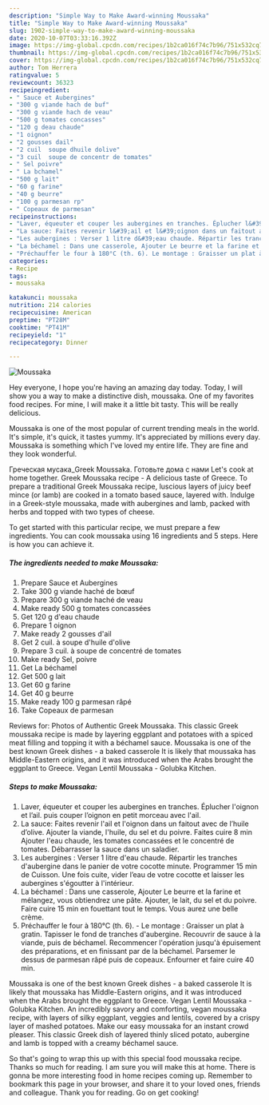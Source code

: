 ```yaml
---
description: "Simple Way to Make Award-winning Moussaka"
title: "Simple Way to Make Award-winning Moussaka"
slug: 1902-simple-way-to-make-award-winning-moussaka
date: 2020-10-07T03:33:16.392Z
image: https://img-global.cpcdn.com/recipes/1b2ca016f74c7b96/751x532cq70/moussaka-photo-principale-de-la-recette.jpg
thumbnail: https://img-global.cpcdn.com/recipes/1b2ca016f74c7b96/751x532cq70/moussaka-photo-principale-de-la-recette.jpg
cover: https://img-global.cpcdn.com/recipes/1b2ca016f74c7b96/751x532cq70/moussaka-photo-principale-de-la-recette.jpg
author: Tom Herrera
ratingvalue: 5
reviewcount: 36323
recipeingredient:
- " Sauce et Aubergines"
- "300 g viande hach de buf"
- "300 g viande hach de veau"
- "500 g tomates concasses"
- "120 g deau chaude"
- "1 oignon"
- "2 gousses dail"
- "2 cuil  soupe dhuile dolive"
- "3 cuil  soupe de concentr de tomates"
- " Sel poivre"
- " La bchamel"
- "500 g lait"
- "60 g farine"
- "40 g beurre"
- "100 g parmesan rp"
- " Copeaux de parmesan"
recipeinstructions:
- "Laver, équeuter et couper les aubergines en tranches. Éplucher l&#39;oignon et l’ail. puis couper l’oignon en petit morceau avec l&#39;ail."
- "La sauce: Faites revenir l&#39;ail et l&#39;oignon dans un faitout avec de l’huile d’olive. Ajouter la viande, l&#39;huile, du sel et du poivre. Faites cuire 8 min Ajouter l&#39;eau chaude, les tomates concassées et le concentré de tomates. Débarrasser la sauce dans un saladier."
- "Les aubergines : Verser 1 litre d&#39;eau chaude. Répartir les tranches d&#39;aubergine dans le panier de votre cocotte minute. Programmer 15 min de Cuisson. Une fois cuite, vider l’eau de votre cocotte et laisser les aubergines s&#39;égoutter à l&#39;intérieur."
- "La béchamel : Dans une casserole, Ajouter Le beurre et la farine et mélangez, vous obtiendrez une pâte. Ajouter, le lait, du sel et du poivre. Faire cuire 15 min en fouettant tout le temps. Vous aurez une belle crème."
- "Préchauffer le four à 180°C (th. 6). Le montage : Graisser un plat à gratin. Tapisser le fond de tranches d&#39;aubergine. Recouvrir de sauce à la viande, puis de béchamel. Recommencer l&#39;opération jusqu&#39;à épuisement des préparations, et en finissant par de la béchamel. Parsemer le dessus de parmesan râpé puis de copeaux. Enfourner et faire cuire 40 min."
categories:
- Recipe
tags:
- moussaka

katakunci: moussaka 
nutrition: 214 calories
recipecuisine: American
preptime: "PT28M"
cooktime: "PT41M"
recipeyield: "1"
recipecategory: Dinner

---
```



![Moussaka](https://img-global.cpcdn.com/recipes/1b2ca016f74c7b96/751x532cq70/moussaka-photo-principale-de-la-recette.jpg)

Hey everyone, I hope you're having an amazing day today. Today, I will show you a way to make a distinctive dish, moussaka. One of my favorites food recipes. For mine, I will make it a little bit tasty. This will be really delicious.

Moussaka is one of the most popular of current trending meals in the world. It's simple, it's quick, it tastes yummy. It's appreciated by millions every day. Moussaka is something which I've loved my entire life. They are fine and they look wonderful.

Греческая мусака_Greek Moussaka. Готовьте дома с нами Let&#39;s cook at home together. Greek Moussaka recipe - A delicious taste of Greece. To prepare a traditional Greek Moussaka recipe, luscious layers of juicy beef mince (or lamb) are cooked in a tomato based sauce, layered with. Indulge in a Greek-style moussaka, made with aubergines and lamb, packed with herbs and topped with two types of cheese.


To get started with this particular recipe, we must prepare a few ingredients. You can cook moussaka using 16 ingredients and 5 steps. Here is how you can achieve it.

<!--inarticleads1-->

##### The ingredients needed to make Moussaka:

1. Prepare  Sauce et Aubergines
1. Take 300 g viande haché de bœuf
1. Prepare 300 g viande haché de veau
1. Make ready 500 g tomates concassées
1. Get 120 g d&#39;eau chaude
1. Prepare 1 oignon
1. Make ready 2 gousses d&#39;ail
1. Get 2 cuil. à soupe d&#39;huile d&#39;olive
1. Prepare 3 cuil. à soupe de concentré de tomates
1. Make ready  Sel, poivre
1. Get  La béchamel
1. Get 500 g lait
1. Get 60 g farine
1. Get 40 g beurre
1. Make ready 100 g parmesan râpé
1. Take  Copeaux de parmesan


Reviews for: Photos of Authentic Greek Moussaka. This classic Greek moussaka recipe is made by layering eggplant and potatoes with a spiced meat filling and topping it with a béchamel sauce. Moussaka is one of the best known Greek dishes - a baked casserole It is likely that moussaka has Middle-Eastern origins, and it was introduced when the Arabs brought the eggplant to Greece. Vegan Lentil Moussaka - Golubka Kitchen. 

<!--inarticleads2-->

##### Steps to make Moussaka:

1. Laver, équeuter et couper les aubergines en tranches. Éplucher l&#39;oignon et l’ail. puis couper l’oignon en petit morceau avec l&#39;ail.
1. La sauce: Faites revenir l&#39;ail et l&#39;oignon dans un faitout avec de l’huile d’olive. Ajouter la viande, l&#39;huile, du sel et du poivre. Faites cuire 8 min Ajouter l&#39;eau chaude, les tomates concassées et le concentré de tomates. Débarrasser la sauce dans un saladier.
1. Les aubergines : Verser 1 litre d&#39;eau chaude. Répartir les tranches d&#39;aubergine dans le panier de votre cocotte minute. Programmer 15 min de Cuisson. Une fois cuite, vider l’eau de votre cocotte et laisser les aubergines s&#39;égoutter à l&#39;intérieur.
1. La béchamel : Dans une casserole, Ajouter Le beurre et la farine et mélangez, vous obtiendrez une pâte. Ajouter, le lait, du sel et du poivre. Faire cuire 15 min en fouettant tout le temps. Vous aurez une belle crème.
1. Préchauffer le four à 180°C (th. 6). - Le montage : Graisser un plat à gratin. Tapisser le fond de tranches d&#39;aubergine. Recouvrir de sauce à la viande, puis de béchamel. Recommencer l&#39;opération jusqu&#39;à épuisement des préparations, et en finissant par de la béchamel. Parsemer le dessus de parmesan râpé puis de copeaux. Enfourner et faire cuire 40 min.


Moussaka is one of the best known Greek dishes - a baked casserole It is likely that moussaka has Middle-Eastern origins, and it was introduced when the Arabs brought the eggplant to Greece. Vegan Lentil Moussaka - Golubka Kitchen. An incredibly savory and comforting, vegan moussaka recipe, with layers of silky eggplant, veggies and lentils, covered by a crispy layer of mashed potatoes. Make our easy moussaka for an instant crowd pleaser. This classic Greek dish of layered thinly sliced potato, aubergine and lamb is topped with a creamy béchamel sauce. 

So that's going to wrap this up with this special food moussaka recipe. Thanks so much for reading. I am sure you will make this at home. There is gonna be more interesting food in home recipes coming up. Remember to bookmark this page in your browser, and share it to your loved ones, friends and colleague. Thank you for reading. Go on get cooking!
